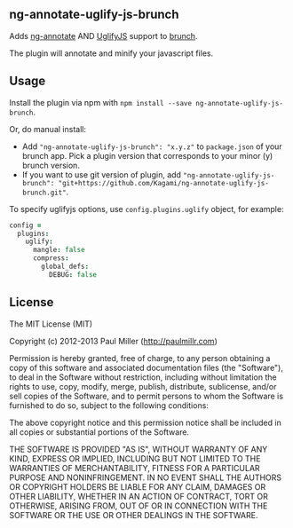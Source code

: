 ## ng-annotate-uglify-js-brunch
Adds [ng-annotate](https://github.com/olov/ng-annotate) AND
[UglifyJS](https://github.com/mishoo/UglifyJS) support to
[brunch](http://brunch.io).

The plugin will annotate and minify your javascript files.

## Usage
Install the plugin via npm with `npm install --save ng-annotate-uglify-js-brunch`.

Or, do manual install:

* Add `"ng-annotate-uglify-js-brunch": "x.y.z"` to `package.json` of
  your brunch app. Pick a plugin version that corresponds to your minor
  (y) brunch version.
* If you want to use git version of plugin, add
`"ng-annotate-uglify-js-brunch": "git+https://github.com/Kagami/ng-annotate-uglify-js-brunch.git"`.

To specify uglifyjs options, use `config.plugins.uglify` object, for example:
```coffeescript
config =
  plugins:
    uglify:
      mangle: false
      compress:
        global_defs:
          DEBUG: false
```

## License

The MIT License (MIT)

Copyright (c) 2012-2013 Paul Miller (http://paulmillr.com)

Permission is hereby granted, free of charge, to any person obtaining a copy
of this software and associated documentation files (the "Software"), to deal
in the Software without restriction, including without limitation the rights
to use, copy, modify, merge, publish, distribute, sublicense, and/or sell
copies of the Software, and to permit persons to whom the Software is
furnished to do so, subject to the following conditions:

The above copyright notice and this permission notice shall be included in
all copies or substantial portions of the Software.

THE SOFTWARE IS PROVIDED "AS IS", WITHOUT WARRANTY OF ANY KIND, EXPRESS OR
IMPLIED, INCLUDING BUT NOT LIMITED TO THE WARRANTIES OF MERCHANTABILITY,
FITNESS FOR A PARTICULAR PURPOSE AND NONINFRINGEMENT. IN NO EVENT SHALL THE
AUTHORS OR COPYRIGHT HOLDERS BE LIABLE FOR ANY CLAIM, DAMAGES OR OTHER
LIABILITY, WHETHER IN AN ACTION OF CONTRACT, TORT OR OTHERWISE, ARISING FROM,
OUT OF OR IN CONNECTION WITH THE SOFTWARE OR THE USE OR OTHER DEALINGS IN
THE SOFTWARE.
